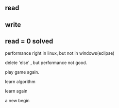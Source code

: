 ## read
## write
## read = 0 solved
performance right in linux, but not in windows(eclipse)

delete 'else' , but performance not good.

play game again.

learn algorithm

learn again

a new begin
